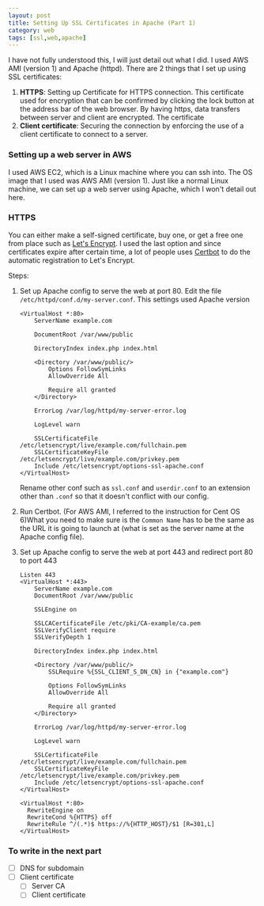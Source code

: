 ```yaml
---
layout: post
title: Setting Up SSL Certificates in Apache (Part 1)
category: web
tags: [ssl,web,apache]
---
```


I have not fully understood this, I will just detail out what I did. I used AWS AMI (version 1) and Apache (httpd).
There are 2 things that I set up using SSL certificates:
1. **HTTPS**: Setting up Certificate for HTTPS connection. This certificate used for encryption that can be confirmed by clicking the lock button at the address bar of the web browser. By having https, data transfers between server and client are encrypted. The certificate
2. **Client certificate**: Securing the connection by enforcing the use of a client certificate to connect to a server.

### Setting up a web server in AWS

I used AWS EC2, which is a Linux machine where you can ssh into. The OS image that I used was AWS AMI (version 1). Just like a normal Linux machine, we can set up a web server using Apache, which I won't detail out here.

### HTTPS

You can either make a self-signed certificate, buy one, or get a free one from place such as [Let's Encrypt](https://letsencrypt.org/). I used the last option and since certificates expire after certain time, a lot of people uses [Certbot](https://certbot.eff.org/instructions) to do the automatic registration to Let's Encrypt.

Steps:
1. Set up Apache config to serve the web at port 80. Edit the file `/etc/httpd/conf.d/my-server.conf`. This settings used Apache version

    ```
    <VirtualHost *:80>
        ServerName example.com

        DocumentRoot /var/www/public

        DirectoryIndex index.php index.html

        <Directory /var/www/public/>
            Options FollowSymLinks
            AllowOverride All

            Require all granted
        </Directory>

        ErrorLog /var/log/httpd/my-server-error.log

        LogLevel warn

        SSLCertificateFile /etc/letsencrypt/live/example.com/fullchain.pem
        SSLCertificateKeyFile /etc/letsencrypt/live/example.com/privkey.pem
        Include /etc/letsencrypt/options-ssl-apache.conf
    </VirtualHost>
    ```

     Rename other conf such as `ssl.conf` and `userdir.conf` to an extension other than `.conf` so that it doesn't conflict with our config.

2. Run Certbot. (For AWS AMI, I referred to the instruction for Cent OS 6)What you need to make sure is the `Common Name` has to be the same as the URL it is going to launch at (what is set as the server name at the Apache config file).

3. Set up Apache config to serve the web at port 443 and redirect port 80 to port 443
    ```
    Listen 443
    <VirtualHost *:443>
        ServerName example.com
        DocumentRoot /var/www/public

        SSLEngine on

        SSLCACertificateFile /etc/pki/CA-example/ca.pem
        SSLVerifyClient require
        SSLVerifyDepth 1

        DirectoryIndex index.php index.html

        <Directory /var/www/public/>
            SSLRequire %{SSL_CLIENT_S_DN_CN} in {"example.com"}

            Options FollowSymLinks
            AllowOverride All

            Require all granted
        </Directory>

        ErrorLog /var/log/httpd/my-server-error.log

        LogLevel warn

        SSLCertificateFile /etc/letsencrypt/live/example.com/fullchain.pem
        SSLCertificateKeyFile /etc/letsencrypt/live/example.com/privkey.pem
        Include /etc/letsencrypt/options-ssl-apache.conf
    </VirtualHost>

    <VirtualHost *:80>
      RewriteEngine on
      RewriteCond %{HTTPS} off
      RewriteRule ^/(.*)$ https://%{HTTP_HOST}/$1 [R=301,L]
    </VirtualHost>
    ```

### To write in the next part

- [ ] DNS for subdomain
- [ ] Client certificate
    - [ ] Server CA
    - [ ] Client certificate
